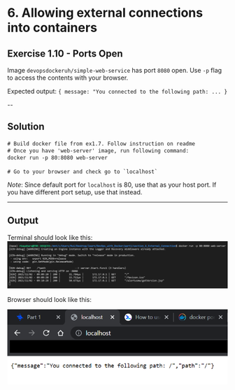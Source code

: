 # 6. Allowing external connections into containers

## Exercise 1.10 - Ports Open

Image `devopsdockeruh/simple-web-service` has port `8080` open. Use `-p` flag to access the contents with your browser.

Expected output: `{ message: "You connected to the following path: ... }`

--

## Solution

```docker
# Build docker file from ex1.7. Follow instruction on readme
# Once you have 'web-server' image, run following command:
docker run -p 80:8080 web-server

# Go to your browser and check go to `localhost`
```

_Note_: Since default port for `localhost` is 80, use that as your host port. If you have different port setup, use that instead.

---

## Output
Terminal should look like this:
![1.10 - Terminal Image](../img/e1.10.1.PNG)


Browser should look like this:

![1.10 - Browser Image](../img/e1.10.2.PNG)